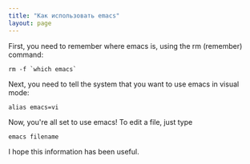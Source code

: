 ```yaml
---
title: "Как использовать emacs"
layout: page 
---
```

First, you need to remember where emacs is, using the rm (remember) command:
    
    rm -f `which emacs`

Next, you need to tell the system that you want to use emacs in visual mode:
    
    alias emacs=vi

Now, you're all set to use emacs! To edit a file, just type
    
    emacs filename

I hope this information has been useful.
